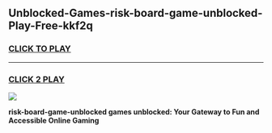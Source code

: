 
## Unblocked-Games-risk-board-game-unblocked-Play-Free-kkf2q
<h3>
<a href="https://premium76.site?title=risk-board-game-unblocked&ref=10A">CLICK TO PLAY</a></h3>
<hr>

<h3>
<a href="https://premium76.site?title=risk-board-game-unblocked&ref=10A">CLICK 2 PLAY</a>
  
</h3>

<a href="https://premium76.site?title=risk-board-game-unblocked&ref=10A"><img src="https://clearcache.store/games.png"></a>


**risk-board-game-unblocked games unblocked: Your Gateway to Fun and Accessible Online Gaming**

